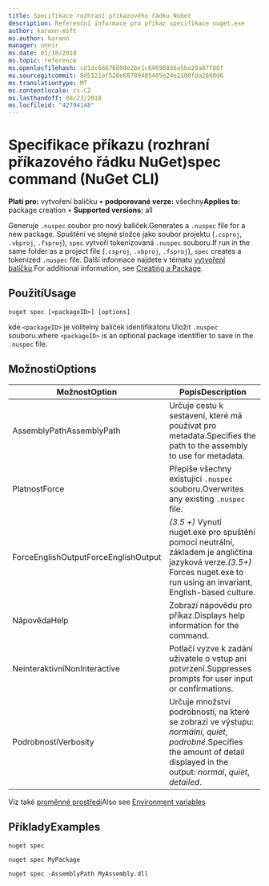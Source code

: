 ```yaml
---
title: Specifikace rozhraní příkazového řádku NuGet
description: Referenční informace pro příkaz specifikace nuget.exe
author: karann-msft
ms.author: karann
manager: unnir
ms.date: 01/18/2018
ms.topic: reference
ms.openlocfilehash: cd1dc66676898e2be1c64698886a5ba29a07f88f
ms.sourcegitcommit: 8d5121af528e68789485405e24e2100fda2868d6
ms.translationtype: MT
ms.contentlocale: cs-CZ
ms.lasthandoff: 08/23/2018
ms.locfileid: "42794148"
---
```

# <a name="spec-command-nuget-cli"></a><span data-ttu-id="3d80a-103">Specifikace příkazu (rozhraní příkazového řádku NuGet)</span><span class="sxs-lookup"><span data-stu-id="3d80a-103">spec command (NuGet CLI)</span></span>

<span data-ttu-id="3d80a-104">**Platí pro:** vytvoření balíčku &bullet; **podporované verze:** všechny</span><span class="sxs-lookup"><span data-stu-id="3d80a-104">**Applies to:** package creation &bullet; **Supported versions:** all</span></span>

<span data-ttu-id="3d80a-105">Generuje `.nuspec` soubor pro nový balíček.</span><span class="sxs-lookup"><span data-stu-id="3d80a-105">Generates a `.nuspec` file for a new package.</span></span> <span data-ttu-id="3d80a-106">Spuštění ve stejné složce jako soubor projektu (`.csproj`, `.vbproj`, `.fsproj`), `spec` vytvoří tokenizovaná `.nuspec` souboru.</span><span class="sxs-lookup"><span data-stu-id="3d80a-106">If run in the same folder as a project file (`.csproj`, `.vbproj`, `.fsproj`), `spec` creates a tokenized `.nuspec` file.</span></span> <span data-ttu-id="3d80a-107">Další informace najdete v tématu [vytvoření balíčku](../create-packages/creating-a-package.md).</span><span class="sxs-lookup"><span data-stu-id="3d80a-107">For additional information, see [Creating a Package](../create-packages/creating-a-package.md).</span></span>

## <a name="usage"></a><span data-ttu-id="3d80a-108">Použití</span><span class="sxs-lookup"><span data-stu-id="3d80a-108">Usage</span></span>

```cli
nuget spec [<packageID>] [options]
```

<span data-ttu-id="3d80a-109">kde `<packageID>` je volitelný balíček identifikátoru Uložit `.nuspec` souboru.</span><span class="sxs-lookup"><span data-stu-id="3d80a-109">where `<packageID>` is an optional package identifier to save in the `.nuspec` file.</span></span>

## <a name="options"></a><span data-ttu-id="3d80a-110">Možnosti</span><span class="sxs-lookup"><span data-stu-id="3d80a-110">Options</span></span>

| <span data-ttu-id="3d80a-111">Možnost</span><span class="sxs-lookup"><span data-stu-id="3d80a-111">Option</span></span> | <span data-ttu-id="3d80a-112">Popis</span><span class="sxs-lookup"><span data-stu-id="3d80a-112">Description</span></span> |
| --- | --- |
| <span data-ttu-id="3d80a-113">AssemblyPath</span><span class="sxs-lookup"><span data-stu-id="3d80a-113">AssemblyPath</span></span> | <span data-ttu-id="3d80a-114">Určuje cestu k sestavení, které má používat pro metadata.</span><span class="sxs-lookup"><span data-stu-id="3d80a-114">Specifies the path to the assembly to use for metadata.</span></span> |
| <span data-ttu-id="3d80a-115">Platnost</span><span class="sxs-lookup"><span data-stu-id="3d80a-115">Force</span></span> | <span data-ttu-id="3d80a-116">Přepíše všechny existující `.nuspec` souboru.</span><span class="sxs-lookup"><span data-stu-id="3d80a-116">Overwrites any existing `.nuspec` file.</span></span> |
| <span data-ttu-id="3d80a-117">ForceEnglishOutput</span><span class="sxs-lookup"><span data-stu-id="3d80a-117">ForceEnglishOutput</span></span> | <span data-ttu-id="3d80a-118">*(3.5 +)*  Vynutí nuget.exe pro spuštění pomocí neutrální, základem je angličtina jazyková verze.</span><span class="sxs-lookup"><span data-stu-id="3d80a-118">*(3.5+)* Forces nuget.exe to run using an invariant, English-based culture.</span></span> |
| <span data-ttu-id="3d80a-119">Nápověda</span><span class="sxs-lookup"><span data-stu-id="3d80a-119">Help</span></span> | <span data-ttu-id="3d80a-120">Zobrazí nápovědu pro příkaz.</span><span class="sxs-lookup"><span data-stu-id="3d80a-120">Displays help information for the command.</span></span> |
| <span data-ttu-id="3d80a-121">Neinteraktivní</span><span class="sxs-lookup"><span data-stu-id="3d80a-121">NonInteractive</span></span> | <span data-ttu-id="3d80a-122">Potlačí vyzve k zadání uživatele o vstup ani potvrzení.</span><span class="sxs-lookup"><span data-stu-id="3d80a-122">Suppresses prompts for user input or confirmations.</span></span> |
| <span data-ttu-id="3d80a-123">Podrobnosti</span><span class="sxs-lookup"><span data-stu-id="3d80a-123">Verbosity</span></span> | <span data-ttu-id="3d80a-124">Určuje množství podrobností, na které se zobrazí ve výstupu: *normální*, *quiet*, *podrobné*.</span><span class="sxs-lookup"><span data-stu-id="3d80a-124">Specifies the amount of detail displayed in the output: *normal*, *quiet*, *detailed*.</span></span> |

<span data-ttu-id="3d80a-125">Viz také [proměnné prostředí](cli-ref-environment-variables.md)</span><span class="sxs-lookup"><span data-stu-id="3d80a-125">Also see [Environment variables](cli-ref-environment-variables.md)</span></span>

## <a name="examples"></a><span data-ttu-id="3d80a-126">Příklady</span><span class="sxs-lookup"><span data-stu-id="3d80a-126">Examples</span></span>

```cli
nuget spec

nuget spec MyPackage

nuget spec -AssemblyPath MyAssembly.dll
```
